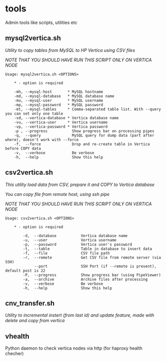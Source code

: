 tools
=====

Admin tools like scripts, utilities etc

mysql2vertica.sh
------------------
_Utility to copy tables from MySQL to HP Vertica using CSV files_

_NOTE THAT YOU SHOULD HAVE RUN THIS SCRIPT ONLY ON VERTICA NODE_


    Usage: mysql2vertica.sh <OPTIONS>

        * - option is required

        -mh, --mysql-host       * MySQL hostname
        -md, --mysql-database   * MySQL database name
        -mu, --mysql-user       * MySQL username
        -mp, --mysql-password   * MySQL password
        -mt, --mysql-tables     * Comma-separated table list. With --query you can set only one table
        -vd, --vertica-database * Vertica database name
        -vu, --vertica-user     * Vertica username
        -vp, --vertica-password * Vertica password
        -p , --progress           Show progress bar on processing pipes
        -q,  --query              MySQL query for dump data (part after where), doesn't work with --force
        -f,  --force              Drop and re-create table in Vertica before COPY data
        -v,  --verbose            Be verbose
        -h,  --help               Show this help

csv2vertica.sh
----------------
_This utility load data from CSV, prepare it and COPY to Vertica database_

_You can copy file from remote host, using ssh pipe_

_NOTE THAT YOU SHOULD HAVE RUN THIS SCRIPT ONLY ON VERTICA NODE_


    Usage: csv2vertica.sh <OPTIONS>
    
        * - option is required

            -d,  --database           Vertica database name 
            -u,  --user               Vertica username 
            -p,  --password           Vertica user's password 
            -t,  --table              Table in database to insert data
            -f,  --file               CSV file path
            -r,  --remote             Get CSV file from remote server (via SSH)
                 --port               SSH Port (if --remote is present), default post is 22
            -P,  --progress           Show progress bar (using PipeViewer)
            -a,  --archive            Archive files after processing
            -v,  --verbose            Be verbose
            -h,  --help               Show this help

cnv_transfer.sh
-----------------
_Utility to incremental instert (from last id) and update feature, made with delete and copy from vertica_

vhealth
----------------
Python daemon to check vertica nodes via http (for haproxy health checher)

